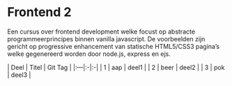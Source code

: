 # Frontend 2
Een cursus over frontend development welke focust op abstracte programmeerprincipes binnen vanilla javascript. De voorbeelden zijn gericht op progressive enhancement van statische HTML5/CSS3 pagina’s welke gegenereerd worden door node.js, express en ejs.


| Deel | Titel  | Git Tag  |
|:—|:-|:-|
| 1 | aap | deel1 |
| 2 | beer | deel2 |
| 3 | pok | deel3 |
